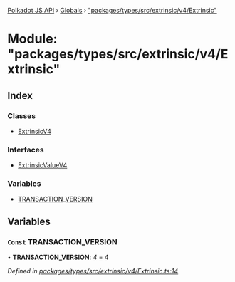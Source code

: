 [Polkadot JS API](../README.md) › [Globals](../globals.md) › ["packages/types/src/extrinsic/v4/Extrinsic"](_packages_types_src_extrinsic_v4_extrinsic_.md)

# Module: "packages/types/src/extrinsic/v4/Extrinsic"

## Index

### Classes

* [ExtrinsicV4](../classes/_packages_types_src_extrinsic_v4_extrinsic_.extrinsicv4.md)

### Interfaces

* [ExtrinsicValueV4](../interfaces/_packages_types_src_extrinsic_v4_extrinsic_.extrinsicvaluev4.md)

### Variables

* [TRANSACTION_VERSION](_packages_types_src_extrinsic_v4_extrinsic_.md#const-transaction_version)

## Variables

### `Const` TRANSACTION_VERSION

• **TRANSACTION_VERSION**: *4* = 4

*Defined in [packages/types/src/extrinsic/v4/Extrinsic.ts:14](https://github.com/polkadot-js/api/blob/1922676bd7/packages/types/src/extrinsic/v4/Extrinsic.ts#L14)*
